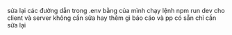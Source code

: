 sửa lại các đường dẫn trong .env bằng của mình 
chạy lệnh npm run dev cho client và server
không cần sữa hay thêm gì
báo cáo và pp có sẵn chỉ cần sữa lại
